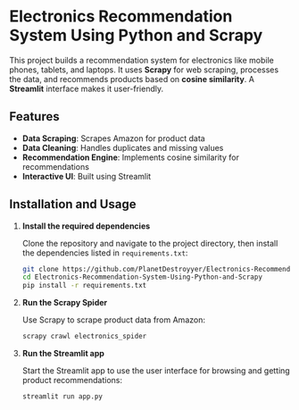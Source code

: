 # Electronics Recommendation System Using Python and Scrapy

This project builds a recommendation system for electronics like mobile phones, tablets, and laptops. It uses **Scrapy** for web scraping, processes the data, and recommends products based on **cosine similarity**. A **Streamlit** interface makes it user-friendly.

## Features

- **Data Scraping**: Scrapes Amazon for product data
- **Data Cleaning**: Handles duplicates and missing values  
- **Recommendation Engine**: Implements cosine similarity for recommendations
- **Interactive UI**: Built using Streamlit

## Installation and Usage

1. **Install the required dependencies**

   Clone the repository and navigate to the project directory, then install the dependencies listed in `requirements.txt`:

   ```bash
   git clone https://github.com/PlanetDestroyyer/Electronics-Recommendation-System-Using-Python-and-Scrapy.git
   cd Electronics-Recommendation-System-Using-Python-and-Scrapy
   pip install -r requirements.txt

2. **Run the Scrapy Spider**

   Use Scrapy to scrape product data from Amazon:

   ```bash
   scrapy crawl electronics_spider

3. **Run the Streamlit app**

   Start the Streamlit app to use the user interface for browsing and getting product recommendations:

   ```bash
   streamlit run app.py